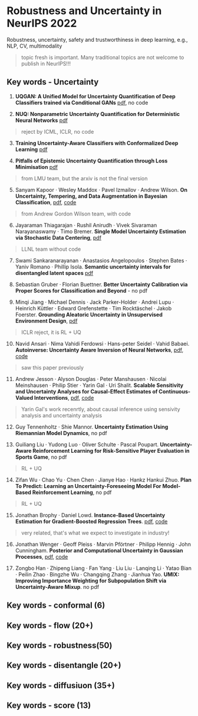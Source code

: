 # Robustness and Uncertainty in NeurIPS 2022 
Robustness, uncertainty, safety and trustworthiness in deep learning, e.g., NLP, CV, multimodality

> topic fresh is important. Many traditional topics are not welcome to publish in NeurIPS!!! 

## Key words - Uncertainty 

1. **UQGAN: A Unified Model for Uncertainty Quantification of Deep Classifiers trained via Conditional GANs**  [pdf](https://arxiv.org/pdf/2201.13279.pdf), no code 

2. **NUQ: Nonparametric Uncertainty Quantification for Deterministic Neural Networks** [pdf](https://arxiv.org/pdf/2202.03101.pdf)
> reject by ICML, ICLR, no code 

3. **Training Uncertainty-Aware Classifiers with Conformalized Deep Learning** [pdf](https://arxiv.org/pdf/2205.05878.pdf)

4. **Pitfalls of Epistemic Uncertainty Quantification through Loss Minimisation** [pdf](https://arxiv.org/abs/2203.06102)
> from LMU team, but the arxiv is not the final version 

5. Sanyam Kapoor · Wesley Maddox · Pavel Izmailov · Andrew Wilson. **On Uncertainty, Tempering, and Data Augmentation in Bayesian Classification**, [pdf](https://arxiv.org/pdf/2203.16481.pdf), [code](https://github.com/activatedgeek/understanding-bayesian-classification)
> from Andrew Gordon Wilson team, with code 

6. Jayaraman Thiagarajan · Rushil Anirudh · Vivek Sivaraman Narayanaswamy · Timo Bremer. **Single Model Uncertainty Estimation via Stochastic Data Centering**, [pdf](https://arxiv.org/pdf/2207.07235.pdf)
> LLNL team without code 

7. Swami Sankaranarayanan · Anastasios Angelopoulos · Stephen Bates · Yaniv Romano · Phillip Isola. **Semantic uncertainty intervals for disentangled latent spaces** [pdf](https://arxiv.org/pdf/2207.10074.pdf)


8. Sebastian Gruber · Florian Buettner. **Better Uncertainty Calibration via Proper Scores for Classification and Beyond** - no pdf 

9. Minqi Jiang · Michael Dennis · Jack Parker-Holder · Andrei Lupu · Heinrich Küttler · Edward Grefenstette · Tim Rocktäschel · Jakob Foerster. **Grounding Aleatoric Uncertainty in Unsupervised Environment Design**, [pdf](https://arxiv.org/pdf/2207.05219.pdf)

> ICLR reject, it is RL + UQ 

10. Navid Ansari · Nima Vahidi Ferdowsi · Hans-peter Seidel · Vahid Babaei. **Autoinverse: Uncertainty Aware Inversion of Neural Networks**, [pdf](https://arxiv.org/pdf/2208.13780.pdf), [code](https://gitlab.mpi-klsb.mpg.de/nansari/autoinverse)
> saw this paper previously 

11. Andrew Jesson · Alyson Douglas · Peter Manshausen · Nicolai Meinshausen · Philip Stier · Yarin Gal · Uri Shalit. **Scalable Sensitivity and Uncertainty Analyses for Causal-Effect Estimates of Continuous-Valued Interventions**, [pdf](https://arxiv.org/pdf/2204.10022.pdf), [code](https://github.com/anndvision/overcast)
> Yarin Gal's work recenrtly, about causal inference using sensivity analysis and uncertainty analysis 

12. Guy Tennenholtz · Shie Mannor. **Uncertainty Estimation Using Riemannian Model Dynamics**, no pdf 

13. Guiliang Liu · Yudong Luo · Oliver Schulte · Pascal Poupart. **Uncertainty-Aware Reinforcement Learning for Risk-Sensitive Player Evaluation in Sports Game**, no pdf
> RL + UQ 

14. Zifan Wu · Chao Yu · Chen Chen · Jianye Hao · Hankz Hankui Zhuo. **Plan To Predict: Learning an Uncertainty-Foreseeing Model For Model-Based Reinforcement Learning**, no pdf
> RL + UQ 

15. Jonathan Brophy · Daniel Lowd. **Instance-Based Uncertainty Estimation for Gradient-Boosted Regression Trees**. [pdf](https://arxiv.org/pdf/2205.11412.pdf), [code](https://github.com/jjbrophy47/ibug)
> very related, that's what we expect to investigate in industry! 

16. Jonathan Wenger · Geoff Pleiss · Marvin Pförtner · Philipp Hennig · John Cunningham. **Posterior and Computational Uncertainty in Gaussian Processes**, [pdf](https://arxiv.org/pdf/2205.15449.pdf), [code](https://github.com/jonathanwenger/itergp)

17. Zongbo Han · Zhipeng Liang · Fan Yang · Liu Liu · Lanqing Li · Yatao Bian · Peilin Zhao · Bingzhe Wu · Changqing Zhang · Jianhua Yao. **UMIX: Improving Importance Weighting for Subpopulation Shift via Uncertainty-Aware Mixup**. no pdf 




## Key words - conformal (6)
## Key words - flow (20+)
## Key words - robustness(50)
## Key words - disentangle (20+)
## Key words - diffusiuon (35+)
## Key words - score (13)

<!-- 还是这些东西活，topic很重要！ -->
